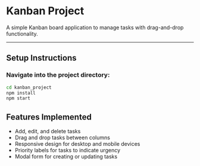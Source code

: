 # Kanban Project

A simple Kanban board application to manage tasks with drag-and-drop functionality.

---

## Setup Instructions

### Navigate into the project directory:

```bash
cd kanban_project
npm install
npm start
```

## Features Implemented

- Add, edit, and delete tasks
- Drag and drop tasks between columns
- Responsive design for desktop and mobile devices
- Priority labels for tasks to indicate urgency
- Modal form for creating or updating tasks

